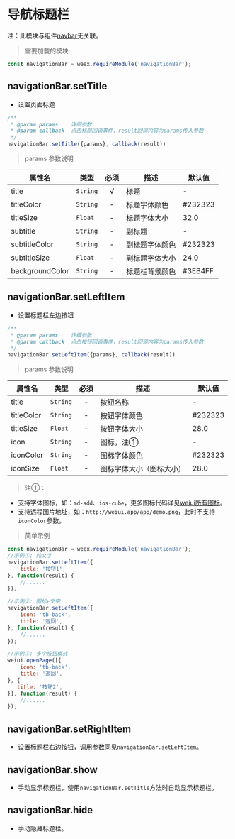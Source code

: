 # 导航标题栏

注：此模块与组件[navbar](../component/navbar.html)无关联。

> 需要加载的模块

```js
const navigationBar = weex.requireModule('navigationBar');
```

## navigationBar.setTitle

* 设置页面标题

```js
/**
 * @param params    详细参数
 * @param callback  点击标题回调事件，result回调内容为params传入参数
 */
navigationBar.setTitle({params}, callback(result))
```

> params 参数说明

| 属性名 | 类型 | 必须 | 描述 | 默认值 |
| --- | --- | :-: | --- | --- |
| title | `String` | √ | 标题 | - |
| titleColor | `String` | - | 标题字体颜色 | #232323 |
| titleSize | `Float` | - | 标题字体大小 | 32.0 |
| subtitle | `String` | - | 副标题 | - |
| subtitleColor | `String` | - | 副标题字体颜色 | #232323 |
| subtitleSize | `Float` | - | 副标题字体大小 | 24.0 |
| backgroundColor | `String` | - | 标题栏背景颜色 | #3EB4FF |


## navigationBar.setLeftItem

* 设置标题栏左边按钮

```js
/**
 * @param params    详细参数
 * @param callback  点击按钮回调事件，result回调内容为params传入参数
 */
navigationBar.setLeftItem({params}, callback(result))
```

> params 参数说明

| 属性名 | 类型 | 必须 | 描述 | 默认值 |
| --- | --- | :-: | --- | --- |
| title | `String` | - | 按钮名称 | - |
| titleColor | `String` | - | 按钮字体颜色 | #232323 |
| titleSize | `Float` | - | 按钮字体大小 | 28.0 |
| icon | `String` | - | 图标，注① | - |
| iconColor | `String` | - | 图标字体颜色 | #232323 |
| iconSize | `Float` | - | 图标字体大小（图标大小） | 28.0 |

> 注①：

- 支持字体图标，如：`md-add`、`ios-cube`，更多图标代码详见<a href="./assets/icon/index.html" target="_blank">weiui所有图标</a>。
- 支持远程图片地址，如：`http://weiui.app/app/demo.png`，此时不支持`iconColor`参数。

> 简单示例

```js
const navigationBar = weex.requireModule('navigationBar');
//示例①: 纯文字
navigationBar.setLeftItem({
    title: '按钮1',
}, function(result) {
    //......
});

//示例②: 图标+文字
navigationBar.setLeftItem({
    icon: 'tb-back',
    title: '返回',
}, function(result) {
    //......
});

//示例③: 多个按钮模式
weiui.openPage([{
    icon: 'tb-back',
    title: '返回',
}, {
   title: '按钮2',
}], function(result) {
    //......
});
```

## navigationBar.setRightItem

* 设置标题栏右边按钮，调用参数同见`navigationBar.setLeftItem`。

## navigationBar.show

* 手动显示标题栏，使用`navigationBar.setTitle`方法时自动显示标题栏。

## navigationBar.hide

* 手动隐藏标题栏。

